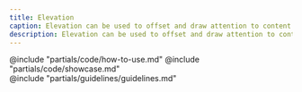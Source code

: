 ```yaml
---
title: Elevation
caption: Elevation can be used to offset and draw attention to content or indicate interactivity.
description: Elevation can be used to offset and draw attention to content or indicate interactivity.
---
```


<section data-tab="Code">
  @include "partials/code/how-to-use.md"
  @include "partials/code/showcase.md"
</section>

<section data-tab="Guidelines">
  @include "partials/guidelines/guidelines.md"
</section>

